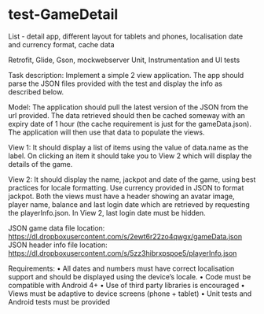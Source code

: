 # test-GameDetail
List - detail app, different layout for tablets and phones, localisation date and currency format, cache data

Retrofit, Glide, Gson, mockwebserver
Unit, Instrumentation and UI tests

Task description:
Implement a simple 2 view application. The app should parse the JSON files provided with the test and display the info as described below.

Model:
The application should pull the latest version of the JSON from the url provided. The data retrieved should then be cached someway with an expiry date of 1 hour (the cache requirement is just for the gameData.json). The application will then use that data to populate the views.

View 1:
It should display a list of items using the value of data.name as the label. On clicking an item it should take you to View 2 which will display the details of the game.

View 2:
It should display the name, jackpot and date of the game, using best practices for locale formatting. Use currency provided in JSON to format jackpot. Both the views must have a header showing an avatar image, player name, balance and last login date which are retrieved by requesting the playerInfo.json. In View 2, last login date must be hidden.

JSON game data file location: https://dl.dropboxusercontent.com/s/2ewt6r22zo4qwgx/gameData.json
JSON header info file location: https://dl.dropboxusercontent.com/s/5zz3hibrxpspoe5/playerInfo.json

Requirements:
• All dates and numbers must have correct localisation support and should be displayed using the device’s locale.
• Code must be compatible with Android 4+
• Use of third party libraries is encouraged
• Views must be adaptive to device screens (phone + tablet)
• Unit tests and Android tests must be provided
